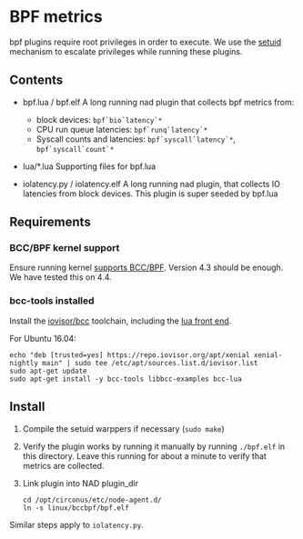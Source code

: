 # BPF metrics

bpf plugins require root privileges in order to execute.
We use the [setuid](https://en.wikipedia.org/wiki/Setuid) mechanism to escalate privileges while running these plugins.

## Contents

* bpf.lua / bpf.elf A long running nad plugin that collects bpf metrics from:
  - block devices: ``bpf`bio`latency`*``
  - CPU run queue latencies: ``bpf`runq`latency`*``
  - Syscall counts and latencies: ``bpf`syscall`latency`*``, ``bpf`syscall`count`*``

* lua/*.lua Supporting files for bpf.lua

* iolatency.py / iolatency.elf A long running nad plugin, that collects IO latencies from block devices.
  This plugin is super seeded by bpf.lua

## Requirements

### BCC/BPF kernel support

Ensure running kernel [supports BCC/BPF](http://www.tecmint.com/bcc-best-linux-performance-monitoring-tools/).
Version 4.3 should be enough. We have tested this on 4.4.

### bcc-tools installed

Install the [iovisor/bcc](https://github.com/iovisor/bcc) toolchain, including the [lua front end](https://github.com/iovisor/bcc/tree/master/src/lua).

For Ubuntu 16.04:
```
echo "deb [trusted=yes] https://repo.iovisor.org/apt/xenial xenial-nightly main" | sudo tee /etc/apt/sources.list.d/iovisor.list
sudo apt-get update
sudo apt-get install -y bcc-tools libbcc-examples bcc-lua
```

## Install

1. Compile the setuid warppers if necessary (`sudo make`)

1. Verify the plugin works by running it manually by running `./bpf.elf` in this directory. 
   Leave this running for about a minute to verify that metrics are collected.

1. Link plugin into NAD plugin_dir
   ```
   cd /opt/circonus/etc/node-agent.d/
   ln -s linux/bccbpf/bpf.elf
   ```

Similar steps apply to `iolatency.py`.
